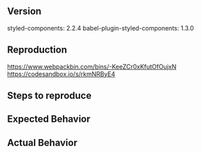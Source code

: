 <!--
🚨HOLD UP PLEASE, BEFORE DELETING THIS TEMPLATE!🚨😁
Thank you for contributing and please follow this guide before creating an issue! 🙌

1. Do you have a usage question?
=============================
- Look for prior or closed issues (but please avoid replying to them if they're old)
- Check the docs: https://www.styled-components.com/docs
- Look for/ask questions on stack overflow: https://stackoverflow.com/questions/ask?tags=styled-components
- Start a thread on our Spectrum help channel: https://spectrum.chat/styled-components/help

2. Think you found a bug?
=============================
- Consider submitting a PR with a failing test instead
- Use the "BUG TEMPLATE" below to report a test
- Don't forget to 👉PROVIDE A REPRODUCTION PLEASE😉 (Codesandbox/Webpackbin links are provided, repositories are ok)
- If you can't provide a reproduction, snippets of code can help, but are incomplete reports

3. Do you have a feature request?
=============================
- Look for old & closed issues (replying might be ok if they're not too old or have no conclusion)
- Otherwise: Remove the template below and provide thoughtful commentary *and code samples* on what this feature means for your product

What will it allow you to do that you can't do today?
How will it make current work-arounds straightforward?
What potential bugs and edge cases does it help to avoid?
Please keep it product-centric.
-->

<!-- BUG TEMPLATE -->
## Version
styled-components: 2.2.4
babel-plugin-styled-components: 1.3.0
<!-- Please remove babel-plugin-styled-components if it's not applicable -->

## Reproduction

<!-- If you can't reproduce your bug, make sure to add details on how you've set up your project -->
https://www.webpackbin.com/bins/-KeeZCr0xKfutOfOujxN
https://codesandbox.io/s/rkmNRByE4

## Steps to reproduce

## Expected Behavior

## Actual Behavior

<!-- Love styled-components? Please consider supporting our collective:
👉  https://opencollective.com/styled-components/donate -->